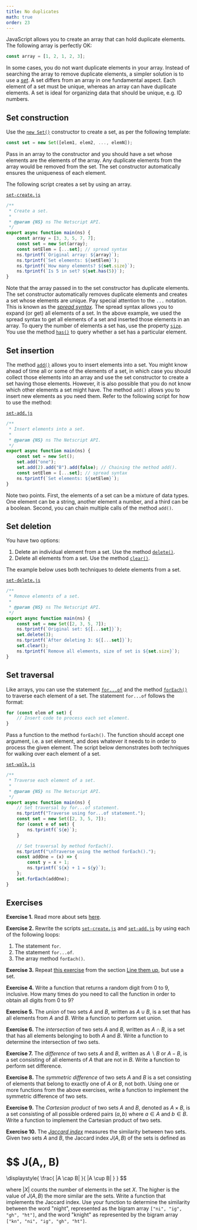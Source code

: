 ```yaml
---
title: No duplicates
math: true
order: 23
---
```


JavaScript allows you to create an array that can hold duplicate elements. The
following array is perfectly OK:

```js
const array = [1, 2, 1, 2, 3];
```

In some cases, you do not want duplicate elements in your array. Instead of
searching the array to remove duplicate elements, a simpler solution is to use a
[_set_][set]. A set differs from an array in one fundamental aspect. Each
element of a set must be unique, whereas an array can have duplicate elements. A
set is ideal for organizing data that should be unique, e.g. ID numbers.

<!--=========================================================================-->

## Set construction

Use the [`new Set()`][setConstructor] constructor to create a set, as per the
following template:

```js
const set = new Set([elem1, elem2, ..., elemN]);
```

Pass in an array to the constructor and you should have a set whose elements are
the elements of the array. Any duplicate elements from the array would be
removed from the set. The set constructor automatically ensures the uniqueness
of each element.

The following script creates a set by using an array.

[`set-create.js`](https://github.com/quacksouls/lyf/blob/main/assets/src/organize/set-create.js)
```js
/**
 * Create a set.
 *
 * @param {NS} ns The Netscript API.
 */
export async function main(ns) {
    const array = [3, 3, 5, 7, 7];
    const set = new Set(array);
    const setElem = [...set]; // spread syntax
    ns.tprintf(`Original array: ${array}`);
    ns.tprintf(`Set elements: ${setElem}`);
    ns.tprintf(`How many elements? ${set.size}`);
    ns.tprintf(`Is 5 in set? ${set.has(5)}`);
}
```

Note that the array passed in to the set constructor has duplicate elements. The
set constructor automatically removes duplicate elements and creates a set whose
elements are unique. Pay special attention to the `...` notation. This is known
as the [_spread syntax_][spreadSyntax]. The spread syntax allows you to expand
(or get) all elements of a set. In the above example, we used the spread syntax
to get all elements of a set and inserted those elements in an array. To query
the number of elements a set has, use the property [`size`][size]. You use the
method [`has()`][has] to query whether a set has a particular element.

<!--=========================================================================-->

## Set insertion

The method [`add()`][add] allows you to insert elements into a set. You might
know ahead of time all or some of the elements of a set, in which case you
should collect those elements into an array and use the set constructor to
create a set having those elements. However, it is also possible that you do not
know which other elements a set might have. The method `add()` allows you to
insert new elements as you need them. Refer to the following script for how to
use the method:

[`set-add.js`](https://github.com/quacksouls/lyf/blob/main/assets/src/organize/set-add.js)
```js
/**
 * Insert elements into a set.
 *
 * @param {NS} ns The Netscript API.
 */
export async function main(ns) {
    const set = new Set();
    set.add("one");
    set.add(2).add("B").add(false); // Chaining the method add().
    const setElem = [...set]; // spread syntax
    ns.tprintf(`Set elements: ${setElem}`);
}
```

Note two points. First, the elements of a set can be a mixture of data types.
One element can be a string, another element a number, and a third can be a
boolean. Second, you can chain multiple calls of the method `add()`.

<!--=========================================================================-->

## Set deletion

You have two options:

1. Delete an individual element from a set. Use the method [`delete()`][delete].
1. Delete all elements from a set. Use the method [`clear()`][clear].

The example below uses both techniques to delete elements from a set.

[`set-delete.js`](https://github.com/quacksouls/lyf/blob/main/assets/src/organize/set-delete.js)
```js
/**
 * Remove elements of a set.
 *
 * @param {NS} ns The Netscript API.
 */
export async function main(ns) {
    const set = new Set([2, 3, 5, 7]);
    ns.tprintf(`Original set: ${[...set]}`);
    set.delete(3);
    ns.tprintf(`After deleting 3: ${[...set]}`);
    set.clear();
    ns.tprintf(`Remove all elements, size of set is ${set.size}`);
}
```

<!--=========================================================================-->

## Set traversal

Like arrays, you can use the statement [`for...of`][forOf] and the method
[`forEach()`][forEach] to traverse each element of a set. The statement
`for...of` follows the format:

```js
for (const elem of set) {
    // Insert code to process each set element.
}
```

Pass a function to the method `forEach()`. The function should accept one
argument, i.e. a set element, and does whatever it needs to in order to process
the given element. The script below demonstrates both techniques for walking
over each element of a set.

[`set-walk.js`](https://github.com/quacksouls/lyf/blob/main/assets/src/organize/set-walk.js)
```js
/**
 * Traverse each element of a set.
 *
 * @param {NS} ns The Netscript API.
 */
export async function main(ns) {
    // Set traversal by for...of statement.
    ns.tprintf("Traverse using for...of statement.");
    const set = new Set([2, 3, 5, 7]);
    for (const e of set) {
        ns.tprintf(`${e}`);
    }

    // Set traversal by method forEach().
    ns.tprintf("\nTraverse using the method forEach().");
    const addOne = (x) => {
        const y = x + 1;
        ns.tprintf(`${x} + 1 = ${y}`);
    };
    set.forEach(addOne);
}
```

<!--=========================================================================-->

## Exercises

<!-- prettier-ignore-start -->
<strong>Exercise 1.</strong> Read more about sets [here][setMethods].
<!-- prettier-ignore-end -->

<!-- prettier-ignore-start -->
<strong>Exercise 2.</strong> Rewrite the scripts
[`set-create.js`](https://github.com/quacksouls/lyf/blob/main/assets/src/organize/set-create.js)
and
[`set-add.js`](https://github.com/quacksouls/lyf/blob/main/assets/src/organize/set-add.js)
by using each of the following loops:
<!-- prettier-ignore-end -->

1. The statement `for`.
1. The statement `for...of`.
1. The array method `forEach()`.

<!-- prettier-ignore-start -->
<strong>Exercise 3.</strong> Repeat [this exercise](../organize_array/#exUnique) from the section
[Line them up](../organize_array), but use a set.
<!-- prettier-ignore-end -->

<!-- prettier-ignore-start -->
<strong>Exercise 4.</strong> Write a function that returns a random digit from 0 to 9, inclusive. How many
times do you need to call the function in order to obtain all digits from 0 to
9?
<!-- prettier-ignore-end -->

<!-- prettier-ignore-start -->
<strong>Exercise 5.</strong> The _union_ of two sets $A$ and $B$, written as $A \cup B$, is a set that
has all elements from $A$ and $B$. Write a function to perform set union.
<!-- prettier-ignore-end -->

<!-- prettier-ignore-start -->
<strong>Exercise 6.</strong> The _intersection_ of two sets $A$ and $B$, written as $A \cap B$, is a
set that has all elements belonging to both $A$ and $B$. Write a function to
determine the intersection of two sets.
<!-- prettier-ignore-end -->

<!-- prettier-ignore-start -->
<strong>Exercise 7.</strong> The _difference_ of two sets $A$ and $B$, written as $A \;\backslash\; B$
or $A - B$, is a set consisting of all elements of $A$ that are not in
$B$. Write a function to perform set difference.
<!-- prettier-ignore-end -->

<!-- prettier-ignore-start -->
<strong>Exercise 8.</strong> The _symmetric difference_ of two sets $A$ and $B$ is a set consisting of
elements that belong to exactly one of $A$ or $B$, not both. Using one or
more functions from the above exercises, write a function to implement the
symmetric difference of two sets.
<!-- prettier-ignore-end -->

<!-- prettier-ignore-start -->
<strong>Exercise 9.</strong> The _Cartesian product_ of two sets $A$ and $B$, denoted as $A \times B$,
is a set consisting of all possible ordered pairs $(a,\, b)$ where $a \in A$
and $b \in B$. Write a function to implement the Cartesian product of two
sets.
<!-- prettier-ignore-end -->

<!-- prettier-ignore-start -->
<strong>Exercise 10.</strong> The [_Jaccard index_][JaccardIndex] measures the similarity between two
sets. Given two sets $A$ and $B$, the Jaccard index $J(A,\, B)$ of the
sets is defined as
<!-- prettier-ignore-end -->

$$
J(A,\, B)
=
\displaystyle{
   \frac{
       |A \cap B|
   }{
       |A \cup B|
   }
}
$$

where $|X|$ counts the number of elements in the set $X$. The higher is the
value of $J(A,\, B)$ the more similar are the sets. Write a function that
implements the Jaccard index. Use your function to determine the similarity
between the word "night", represented as the bigram array
`["ni", "ig", "gh", "ht"]`, and the word "knight" as represented by the bigram
array `["kn", "ni", "ig", "gh", "ht"]`.

<!--=========================================================================-->

<!-- prettier-ignore-start -->
[add]: https://developer.mozilla.org/en-US/docs/Web/JavaScript/Reference/Global_Objects/Set/add
[clear]: https://developer.mozilla.org/en-US/docs/Web/JavaScript/Reference/Global_Objects/Set/clear
[delete]: https://developer.mozilla.org/en-US/docs/Web/JavaScript/Reference/Global_Objects/Set/delete
[forEach]: https://developer.mozilla.org/en-US/docs/Web/JavaScript/Reference/Global_Objects/Set/forEach
[forOf]: https://developer.mozilla.org/en-US/docs/Web/JavaScript/Reference/Statements/for...of
[has]: https://developer.mozilla.org/en-US/docs/Web/JavaScript/Reference/Global_Objects/Set/has
[JaccardIndex]: https://en.wikipedia.org/wiki/Jaccard_index
[set]: https://developer.mozilla.org/en-US/docs/Web/JavaScript/Reference/Global_Objects/Set
[setConstructor]: https://developer.mozilla.org/en-US/docs/Web/JavaScript/Reference/Global_Objects/Set/Set
[setMethods]: https://developer.mozilla.org/en-US/docs/Web/JavaScript/Reference/Global_Objects/Set#instance_methods
[size]: https://developer.mozilla.org/en-US/docs/Web/JavaScript/Reference/Global_Objects/Set/size
[spreadSyntax]: https://developer.mozilla.org/en-US/docs/Web/JavaScript/Reference/Operators/Spread_syntax
<!-- prettier-ignore-end -->
